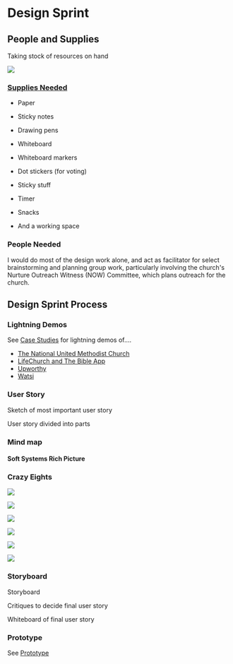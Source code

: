 # Design Sprint

## People and Supplies
Taking stock of resources on hand

![](design-sprint/supply-cabinet.jpg)

### [Supplies Needed](http://amzn.com/lm/RS9AYY6BTLDCM)
* Paper
* Sticky notes 
* Drawing pens 
* Whiteboard
* Whiteboard markers
* Dot stickers (for voting)
* Sticky stuff
* Timer 
* Snacks 

* And a working space

### People Needed

I would do most of the design work alone, and act as facilitator for select brainstorming and planning group work, particularly involving the church's Nurture Outreach Witness (NOW) Committee, which plans outreach for the church. 
## Design Sprint Process

### Lightning Demos

 See [Case Studies](case_studies.md) for lightning demos of.... 
* [The National United Methodist Church](the_national_united_methodist_church_case_study.md)
* [LifeChurch and The Bible App](lifechurch_and_the_bible_app_case_study.md)
* [Upworthy](upworthy_case_study.md)
* [Watsi](watsi_case_study.md)

### User Story

Sketch of most important user story

User story divided into parts

### Mind map

#### Soft Systems Rich Picture

### Crazy Eights

![](design-sprint/crazy-eights-1.jpg)

![](design-sprint/crazy-eights-2.jpg)

![](design-sprint/crazy-eights-3.jpg)

![](design-sprint/crazy-eights-4.jpg)

![](design-sprint/crazy-eights-5.jpg)

![](design-sprint/crazy-eights-6.jpg)

### Storyboard

Storyboard 

Critiques to decide final user story

Whiteboard of final user story 

### Prototype

See [Prototype](prototype.md)
